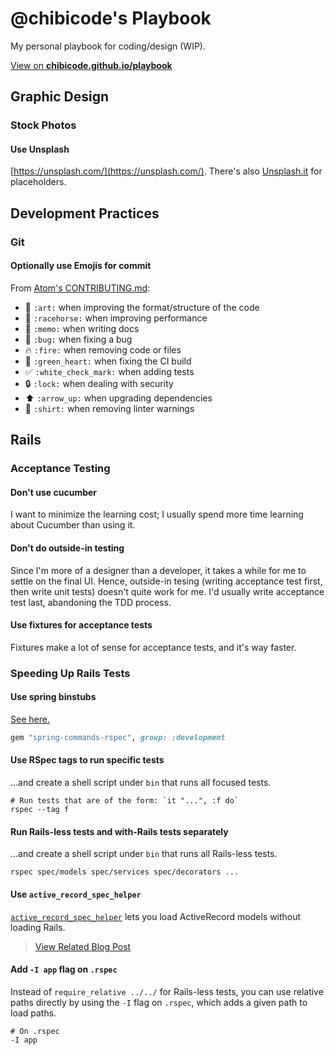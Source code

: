 # @chibicode's Playbook

My personal playbook for coding/design (WIP).

<a href="http://chibicode.github.io/playbook/" class="hidden-flatdoc">View on <strong>chibicode.github.io/playbook</strong></a>

## Graphic Design

### Stock Photos

#### Use Unsplash

[https://unsplash.com/](https://unsplash.com/). There's also [Unsplash.it](https://unsplash.it/) for placeholders.

## Development Practices

### Git

#### Optionally use Emojis for commit

From [Atom's CONTRIBUTING.md](https://github.com/atom/atom/blob/master/CONTRIBUTING.md):

* :art: `:art:` when improving the format/structure of the code
* :racehorse: `:racehorse:` when improving performance
* :memo: `:memo:` when writing docs
* :bug: `:bug:` when fixing a bug
* :fire: `:fire:` when removing code or files
* :green_heart: `:green_heart:` when fixing the CI build
* :white_check_mark: `:white_check_mark:` when adding tests
* :lock: `:lock:` when dealing with security
* :arrow_up: `:arrow_up:` when upgrading dependencies
* :shirt: `:shirt:` when removing linter warnings

## Rails

### Acceptance Testing

#### Don't use cucumber

I want to minimize the learning cost; I usually spend more time learning about Cucumber than using it.

#### Don't do outside-in testing

Since I'm more of a designer than a developer, it takes a while for me to settle on the final UI. Hence, outside-in tesing (writing acceptance test first, then write unit tests) doesn't quite work for me. I'd usually write acceptance test last, abandoning the TDD process.

#### Use fixtures for acceptance tests

Fixtures make a lot of sense for acceptance tests, and it's way faster.

### Speeding Up Rails Tests

#### Use spring binstubs

[See here.](https://github.com/jonleighton/spring-commands-rspec)

```ruby
gem "spring-commands-rspec", group: :development
```

#### Use RSpec tags to run specific tests

...and create a shell script under `bin` that runs all focused tests.

```
# Run tests that are of the form: `it "...", :f do`
rspec --tag f
```

#### Run Rails-less tests and with-Rails tests separately

...and create a shell script under `bin` that runs all Rails-less tests.

```
rspec spec/models spec/services spec/decorators ...
```

#### Use `active_record_spec_helper`

[`active_record_spec_helper`](https://gist.github.com/coreyhaines/2068977) lets you load ActiveRecord models without loading Rails.

> [View Related Blog Post](http://articles.coreyhaines.com/posts/active-record-spec-helper/)

#### Add `-I app` flag on `.rspec`

Instead of `require_relative ../../` for Rails-less tests, you can use relative paths directly by using the `-I` flag on `.rspec`, which adds a given path to load paths.

```
# On .rspec
-I app
```
